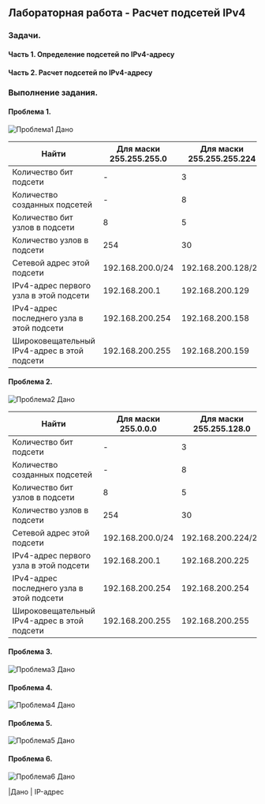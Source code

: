 ## Лабораторная работа - Расчет подсетей IPv4

   ### Задачи.

#### Часть 1. Определение подсетей по IPv4-адресу

#### Часть 2. Расчет подсетей по IPv4-адресу

### Выполнение задания.

#### Проблема 1. 

![Проблема1 Дано](https://github.com/Shure0407/Network_engineer/assets/162669909/c2e13d44-67f9-405e-9f51-bfdbe941aed5)




|    Найти      | Для маски 255.255.255.0 | Для маски 255.255.255.224 |
| ------------- | ------------- |------------- |
| Количество бит подсети                       | -  | 3  |
| Количество созданных подсетей                | -  | 8 |
| Количество бит узлов в подсети               | 8  | 5 |
| Количество узлов в подсети                   | 254  | 30  |
| Сетевой адрес этой подсети                   | 192.168.200.0/24  | 192.168.200.128/27  |
| IPv4-адрес первого узла в этой подсети       | 192.168.200.1  | 192.168.200.129  |
| IPv4-адрес последнего узла в этой подсети    | 192.168.200.254  | 192.168.200.158  |
| Широковещательный IPv4-адрес в этой подсети  | 192.168.200.255  |  192.168.200.159  |

#### Проблема 2. 

![Проблема2 Дано](https://github.com/Shure0407/Network_engineer/assets/162669909/780015d8-4d57-4596-8970-da7217d5be7e)


|    Найти      | Для маски 255.0.0.0 | Для маски 255.255.128.0 |
| ------------- | ------------- |------------- |
| Количество бит подсети                       | -  | 3  |
| Количество созданных подсетей                | -  | 8 |
| Количество бит узлов в подсети               | 8  | 5 |
| Количество узлов в подсети                   | 254  | 30  |
| Сетевой адрес этой подсети                   | 192.168.200.0/24  | 192.168.200.224/27  |
| IPv4-адрес первого узла в этой подсети       | 192.168.200.1  | 192.168.200.225  |
| IPv4-адрес последнего узла в этой подсети    | 192.168.200.254  | 192.168.200.254  |
| Широковещательный IPv4-адрес в этой подсети  | 192.168.200.255  |  192.168.200.255  |

#### Проблема 3. 

![Проблема3 Дано](https://github.com/Shure0407/Network_engineer/assets/162669909/c3d47e6f-6bbc-4c97-9602-b3bf232226b4)


#### Проблема 4. 

![Проблема4 Дано](https://github.com/Shure0407/Network_engineer/assets/162669909/cd0f20fb-391c-440b-8848-8c3ee3688d90)


#### Проблема 5. 

![Проблема5 Дано](https://github.com/Shure0407/Network_engineer/assets/162669909/bb7dff14-496e-4e51-8d05-dc069eb2f2ed)


#### Проблема 6. 

![Проблема6 Дано](https://github.com/Shure0407/Network_engineer/assets/162669909/a3ab39d9-325b-416a-8e97-ed7badb673b8)



|Дано
| IP-адрес 
